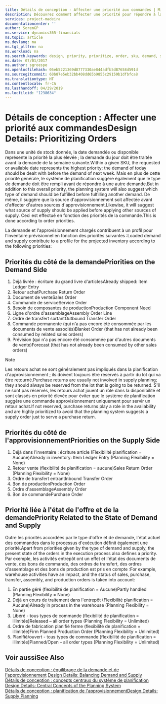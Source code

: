 ```yaml
---
title: Détails de conception - Affecter une priorité aux commandes | Microsoft Docs
description: Découvrez comment affecter une priorité pour répondre à la demande et l'approvisionnement.
services: project-madeira
documentationcenter: ''
author: SorenGP
ms.service: dynamics365-financials
ms.topic: article
ms.devlang: na
ms.tgt_pltfrm: na
ms.workload: na
ms.search.keywords: design, priority, prioritize, order, sku, demand, supply
ms.date: 07/01/2017
ms.author: sgroespe
ms.openlocfilehash: 06eb5221369d8777330ae844adfb5d87658d591d
ms.sourcegitcommit: 60b87e5eb32bb408dd65b9855c29159b1dfbfca8
ms.translationtype: HT
ms.contentlocale: fr-CA
ms.lasthandoff: 04/29/2019
ms.locfileid: "1238634"
---
```

# <a name="design-details-prioritizing-orders"></a><span data-ttu-id="d8db2-103">Détails de conception : Affecter une priorité aux commandes</span><span class="sxs-lookup"><span data-stu-id="d8db2-103">Design Details: Prioritizing Orders</span></span>
<span data-ttu-id="d8db2-104">Dans une unité de stock donnée, la date demandée ou disponible représente la priorité la plus élevée ; la demande du jour doit être traitée avant la demande de la semaine suivante.</span><span class="sxs-lookup"><span data-stu-id="d8db2-104">Within a given SKU, the requested or available date represents the highest priority; the demand of today should be dealt with before the demand of next week.</span></span> <span data-ttu-id="d8db2-105">Mais en plus de cette priorité générale, le système de planification suggère également que le type de demande doit être rempli avant de répondre à une autre demande.</span><span class="sxs-lookup"><span data-stu-id="d8db2-105">But in addition to this overall priority, the planning system will also suggest which type of demand should be fulfilled before fulfilling another demand.</span></span> <span data-ttu-id="d8db2-106">De même, il suggère que la source d'approvisionnement soit affectée avant d'affecter d'autres sources d'approvisionnement.</span><span class="sxs-lookup"><span data-stu-id="d8db2-106">Likewise, it will suggest what source of supply should be applied before applying other sources of supply.</span></span> <span data-ttu-id="d8db2-107">Ceci est effectué en fonction des priorités de la commande.</span><span class="sxs-lookup"><span data-stu-id="d8db2-107">This is done according to order priorities.</span></span>  
  
<span data-ttu-id="d8db2-108">La demande et l'approvisionnement chargés contribuent à un profil pour l'inventaire prévisionnel en fonction des priorités suivantes :</span><span class="sxs-lookup"><span data-stu-id="d8db2-108">Loaded demand and supply contribute to a profile for the projected inventory according to the following priorities:</span></span>  
  
## <a name="priorities-on-the-demand-side"></a><span data-ttu-id="d8db2-109">Priorités du côté de la demande</span><span class="sxs-lookup"><span data-stu-id="d8db2-109">Priorities on the Demand Side</span></span>  
1. <span data-ttu-id="d8db2-110">Déjà livrée : écriture du grand livre d'articles</span><span class="sxs-lookup"><span data-stu-id="d8db2-110">Already shipped: Item Ledger Entry</span></span>  
2. <span data-ttu-id="d8db2-111">Retour achat</span><span class="sxs-lookup"><span data-stu-id="d8db2-111">Purchase Return Order</span></span>  
3. <span data-ttu-id="d8db2-112">Document de vente</span><span class="sxs-lookup"><span data-stu-id="d8db2-112">Sales Order</span></span>  
4. <span data-ttu-id="d8db2-113">Commande de service</span><span class="sxs-lookup"><span data-stu-id="d8db2-113">Service Order</span></span>  
5. <span data-ttu-id="d8db2-114">Besoin de composantes de production</span><span class="sxs-lookup"><span data-stu-id="d8db2-114">Production Component Need</span></span>  
6. <span data-ttu-id="d8db2-115">Ligne d'ordre d'assemblage</span><span class="sxs-lookup"><span data-stu-id="d8db2-115">Assembly Order Line</span></span>  
7. <span data-ttu-id="d8db2-116">Ordre de transfert sortant</span><span class="sxs-lookup"><span data-stu-id="d8db2-116">Outbound Transfer Order</span></span>  
8. <span data-ttu-id="d8db2-117">Commande permanente (qui n'a pas encore été consommée par les documents de vente associés)</span><span class="sxs-lookup"><span data-stu-id="d8db2-117">Blanket Order (that has not already been consumed by related sales orders)</span></span>  
9. <span data-ttu-id="d8db2-118">Prévision (qui n'a pas encore été consommée par d'autres documents de vente)</span><span class="sxs-lookup"><span data-stu-id="d8db2-118">Forecast (that has not already been consumed by other sales orders)</span></span>  
  
> [!NOTE]  
>  <span data-ttu-id="d8db2-119">Les retours achat ne sont généralement pas impliqués dans la planification d'approvisionnement ; ils doivent toujours être réservés à partir du lot qui va être retourné.</span><span class="sxs-lookup"><span data-stu-id="d8db2-119">Purchase returns are usually not involved in supply planning; they should always be reserved from the lot that is going to be returned.</span></span> <span data-ttu-id="d8db2-120">S'il ne sont pas réservés, les retours achat jouent un rôle dans la disponibilité et sont classés en priorité élevée pour éviter que le système de planification suggère une commande approvisionnement uniquement pour servir un retour achat.</span><span class="sxs-lookup"><span data-stu-id="d8db2-120">If not reserved, purchase returns play a role in the availability and are highly prioritized to avoid that the planning system suggests a supply order just to serve a purchase return.</span></span>  
  
## <a name="priorities-on-the-supply-side"></a><span data-ttu-id="d8db2-121">Priorités du côté de l'approvisionnement</span><span class="sxs-lookup"><span data-stu-id="d8db2-121">Priorities on the Supply Side</span></span>  
1. <span data-ttu-id="d8db2-122">Déjà dans l'inventaire : écriture article (Flexibilité planification = Aucune)</span><span class="sxs-lookup"><span data-stu-id="d8db2-122">Already in inventory: Item Ledger Entry (Planning Flexibility = None)</span></span>  
2. <span data-ttu-id="d8db2-123">Retour vente (flexibilité de planification = aucune)</span><span class="sxs-lookup"><span data-stu-id="d8db2-123">Sales Return Order (Planning Flexibility = None)</span></span>  
3. <span data-ttu-id="d8db2-124">Ordre de transfert entrant</span><span class="sxs-lookup"><span data-stu-id="d8db2-124">Inbound Transfer Order</span></span>  
4. <span data-ttu-id="d8db2-125">Bon de production</span><span class="sxs-lookup"><span data-stu-id="d8db2-125">Production Order</span></span>  
5. <span data-ttu-id="d8db2-126">Ordre d'assemblage</span><span class="sxs-lookup"><span data-stu-id="d8db2-126">Assembly Order</span></span>  
6. <span data-ttu-id="d8db2-127">Bon de commande</span><span class="sxs-lookup"><span data-stu-id="d8db2-127">Purchase Order</span></span>  
  
## <a name="priority-related-to-the-state-of-demand-and-supply"></a><span data-ttu-id="d8db2-128">Priorité liée à l'état de l'offre et de la demande</span><span class="sxs-lookup"><span data-stu-id="d8db2-128">Priority Related to the State of Demand and Supply</span></span>  
<span data-ttu-id="d8db2-129">Outre les priorités accordées par le type d'offre et de demande, l'état actuel des commandes dans le processus d'exécution définit également une priorité.</span><span class="sxs-lookup"><span data-stu-id="d8db2-129">Apart from priorities given by the type of demand and supply, the present state of the orders in the execution process also defines a priority.</span></span> <span data-ttu-id="d8db2-130">Par exemple, les activités entrepôt ont un effet et l'état des documents de vente, des bons de commande, des ordres de transfert, des ordres d'assemblage et des bons de production est pris en compte :</span><span class="sxs-lookup"><span data-stu-id="d8db2-130">For example, warehouse activities have an impact, and the status of sales, purchase, transfer, assembly, and production orders is taken into account:</span></span>  
  
1. <span data-ttu-id="d8db2-131">En partie géré (flexibilité de planification = Aucune)</span><span class="sxs-lookup"><span data-stu-id="d8db2-131">Partly handled (Planning Flexibility = None)</span></span>  
2. <span data-ttu-id="d8db2-132">Déjà en cours de traitement dans l'entrepôt (Flexibilité planification = Aucune)</span><span class="sxs-lookup"><span data-stu-id="d8db2-132">Already in process in the warehouse (Planning Flexibility = None)</span></span>  
3. <span data-ttu-id="d8db2-133">Libéré - tous types de commande (flexibilité de planification = illimitée)</span><span class="sxs-lookup"><span data-stu-id="d8db2-133">Released – all order types (Planning Flexibility = Unlimited)</span></span>  
4. <span data-ttu-id="d8db2-134">Ordre de fabrication planifié ferme (flexibilité de planification = illimitée)</span><span class="sxs-lookup"><span data-stu-id="d8db2-134">Firm Planned Production Order (Planning Flexibility = Unlimited)</span></span>  
5. <span data-ttu-id="d8db2-135">Planifié/ouvert - tous types de commande (flexibilité de planification = illimitée)</span><span class="sxs-lookup"><span data-stu-id="d8db2-135">Planned/Open – all order types (Planning Flexibility = Unlimited)</span></span>  
  
## <a name="see-also"></a><span data-ttu-id="d8db2-136">Voir aussi</span><span class="sxs-lookup"><span data-stu-id="d8db2-136">See Also</span></span>  
<span data-ttu-id="d8db2-137">[Détails de conception : équilibrage de la demande et de l'approvisionnement](design-details-balancing-demand-and-supply.md) </span><span class="sxs-lookup"><span data-stu-id="d8db2-137">[Design Details: Balancing Demand and Supply](design-details-balancing-demand-and-supply.md) </span></span>  
<span data-ttu-id="d8db2-138">[Détails de conception : concepts centraux du système de planification](design-details-central-concepts-of-the-planning-system.md) </span><span class="sxs-lookup"><span data-stu-id="d8db2-138">[Design Details: Central Concepts of the Planning System](design-details-central-concepts-of-the-planning-system.md) </span></span>  
[<span data-ttu-id="d8db2-139">Détails de conception : planification de l'approvisionnement</span><span class="sxs-lookup"><span data-stu-id="d8db2-139">Design Details: Supply Planning</span></span>](design-details-supply-planning.md)